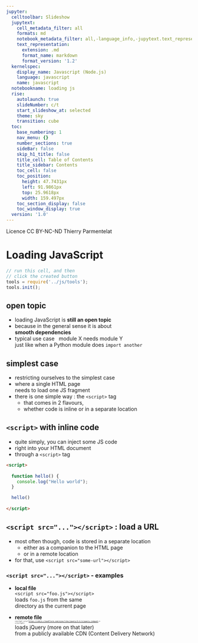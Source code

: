 ```yaml
---
jupyter:
  celltoolbar: Slideshow
  jupytext:
    cell_metadata_filter: all
    formats: md
    notebook_metadata_filter: all,-language_info,-jupytext.text_representation.jupytext_version
    text_representation:
      extension: .md
      format_name: markdown
      format_version: '1.2'
  kernelspec:
    display_name: Javascript (Node.js)
    language: javascript
    name: javascript
  notebookname: loading js
  rise:
    autolaunch: true
    slideNumber: c/t
    start_slideshow_at: selected
    theme: sky
    transition: cube
  toc:
    base_numbering: 1
    nav_menu: {}
    number_sections: true
    sideBar: false
    skip_h1_title: false
    title_cell: Table of Contents
    title_sidebar: Contents
    toc_cell: false
    toc_position:
      height: 47.7431px
      left: 91.9861px
      top: 25.9618px
      width: 159.497px
    toc_section_display: false
    toc_window_display: true
  version: '1.0'
---
```


<div class="licence">
<span>Licence CC BY-NC-ND</span>
<span>Thierry Parmentelat</span>
</div>

<!-- #region slideshow={"slide_type": ""} -->
# Loading JavaScript
<!-- #endregion -->

```javascript
// run this cell, and then 
// click the created button
tools = require('../js/tools');
tools.init();
```

<!-- #region slideshow={"slide_type": "slide"} -->
## open topic
<!-- #endregion -->

* loading JavaScript is **still an open topic** 
* because in the general sense it is about  
  **smooth dependencies**
* typical use case  
  module X needs module Y  
  just like when a Python module does `import another`

<!-- #region slideshow={"slide_type": "slide"} -->
## simplest case
<!-- #endregion -->

* restricting ourselves to the simplest case
* where a single HTML page  
  needs to load one JS fragment
* there is one simple way : the `<script>` tag
  * that comes in 2 flavours,
  * whether code is inline or in a separate location

<!-- #region slideshow={"slide_type": "slide"} -->
## `<script>` with inline code
<!-- #endregion -->

<!-- #region cell_style="center" -->
* quite simply, you can inject some JS code 
* right into your HTML document 
* through a `<script>` tag
<!-- #endregion -->

<!-- #region cell_style="center slideshow={"slide_type": ""} -->
```html
<script>
    
  function hello() {
    console.log("Hello world");
  }

  hello()
    
</script>
```
<!-- #endregion -->

<!-- #region slideshow={"slide_type": "slide"} -->
## `<script src="..."></script>` : load a URL
<!-- #endregion -->

* most often though, code is stored in a separate location
  * either as a companion to the HTML page
  * or in a remote location
* for that, use `<script src="some-url"></script>` 

<!-- #region slideshow={"slide_type": "slide"} -->
### `<script src="..."></script>` - examples
<!-- #endregion -->

<!-- #region slideshow={"slide_type": ""} -->
* **local file**  
  `<script src="foo.js"></script>`  
  loads `foo.js` from the same  
  directory as the current page 

* **remote file**  
  <span style="font-size:0.4em"><code>&lt;script src=&quot;https://cdnjs.cloudflare.com/ajax/libs/jquery/3.4.1/jquery.js&quot;&gt; &lt;/script&gt;</code></span>  
  loads jQuery (more on that later)  
    from a publicly available CDN
    (Content Delivery Network)  
  
<!-- #endregion -->
